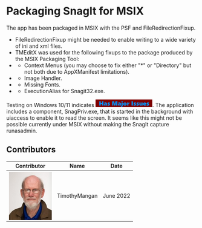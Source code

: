 # Packaging SnagIt for MSIX

The app has been packaged in MSIX with the PSF and FileRedirectionFixup.
* FileRedirectionFixup might be needed to enable writing to a wide variety of ini and xml files.
* TMEditX was used for the following fixups to the package produced by the MSIX Packaging Tool:
* * Context Menus (you may choose to fix either "*" or "Directory" but not both due to AppXManifest limitations).
* * Image Handler.
* * Missing Fonts.
* * ExecutionAlias for Snagit32.exe.



Testing on Windows 10/11 indicates  [<img src="/media/CatIssues.png" alt="Has Issues" />](/media/CatIssues.png).  The application includes a component, SnagPriv.exe, that is started in the background with uiaccess to enable it to read the screen.  It seems like this might not be possible currently under MSIX without making the SnagIt capture runasadmin.


## Contributors

| Contributor | Name | Date |
|----|----|----|
| [<img src="/media/Contributors/TimMangan.jpg" align="left" Height="128" />](/media/Contributors/TimMangan.jpg) | TimothyMangan | June 2022 |


